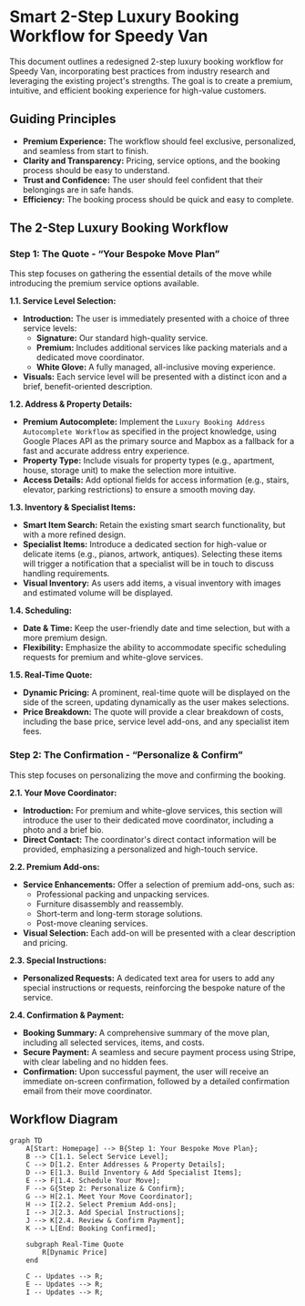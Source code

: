 # Smart 2-Step Luxury Booking Workflow for Speedy Van

This document outlines a redesigned 2-step luxury booking workflow for Speedy Van, incorporating best practices from industry research and leveraging the existing project's strengths. The goal is to create a premium, intuitive, and efficient booking experience for high-value customers.

## Guiding Principles

*   **Premium Experience:** The workflow should feel exclusive, personalized, and seamless from start to finish.
*   **Clarity and Transparency:** Pricing, service options, and the booking process should be easy to understand.
*   **Trust and Confidence:** The user should feel confident that their belongings are in safe hands.
*   **Efficiency:** The booking process should be quick and easy to complete.

## The 2-Step Luxury Booking Workflow

### Step 1: The Quote - “Your Bespoke Move Plan”

This step focuses on gathering the essential details of the move while introducing the premium service options available.

**1.1. Service Level Selection:**

*   **Introduction:** The user is immediately presented with a choice of three service levels:
    *   **Signature:** Our standard high-quality service.
    *   **Premium:** Includes additional services like packing materials and a dedicated move coordinator.
    *   **White Glove:** A fully managed, all-inclusive moving experience.
*   **Visuals:** Each service level will be presented with a distinct icon and a brief, benefit-oriented description.

**1.2. Address & Property Details:**

*   **Premium Autocomplete:** Implement the `Luxury Booking Address Autocomplete Workflow` as specified in the project knowledge, using Google Places API as the primary source and Mapbox as a fallback for a fast and accurate address entry experience.
*   **Property Type:** Include visuals for property types (e.g., apartment, house, storage unit) to make the selection more intuitive.
*   **Access Details:** Add optional fields for access information (e.g., stairs, elevator, parking restrictions) to ensure a smooth moving day.

**1.3. Inventory & Specialist Items:**

*   **Smart Item Search:** Retain the existing smart search functionality, but with a more refined design.
*   **Specialist Items:** Introduce a dedicated section for high-value or delicate items (e.g., pianos, artwork, antiques). Selecting these items will trigger a notification that a specialist will be in touch to discuss handling requirements.
*   **Visual Inventory:** As users add items, a visual inventory with images and estimated volume will be displayed.

**1.4. Scheduling:**

*   **Date & Time:** Keep the user-friendly date and time selection, but with a more premium design.
*   **Flexibility:** Emphasize the ability to accommodate specific scheduling requests for premium and white-glove services.

**1.5. Real-Time Quote:**

*   **Dynamic Pricing:** A prominent, real-time quote will be displayed on the side of the screen, updating dynamically as the user makes selections.
*   **Price Breakdown:** The quote will provide a clear breakdown of costs, including the base price, service level add-ons, and any specialist item fees.

### Step 2: The Confirmation - “Personalize & Confirm”

This step focuses on personalizing the move and confirming the booking.

**2.1. Your Move Coordinator:**

*   **Introduction:** For premium and white-glove services, this section will introduce the user to their dedicated move coordinator, including a photo and a brief bio.
*   **Direct Contact:** The coordinator's direct contact information will be provided, emphasizing a personalized and high-touch service.

**2.2. Premium Add-ons:**

*   **Service Enhancements:** Offer a selection of premium add-ons, such as:
    *   Professional packing and unpacking services.
    *   Furniture disassembly and reassembly.
    *   Short-term and long-term storage solutions.
    *   Post-move cleaning services.
*   **Visual Selection:** Each add-on will be presented with a clear description and pricing.

**2.3. Special Instructions:**

*   **Personalized Requests:** A dedicated text area for users to add any special instructions or requests, reinforcing the bespoke nature of the service.

**2.4. Confirmation & Payment:**

*   **Booking Summary:** A comprehensive summary of the move plan, including all selected services, items, and costs.
*   **Secure Payment:** A seamless and secure payment process using Stripe, with clear labeling and no hidden fees.
*   **Confirmation:** Upon successful payment, the user will receive an immediate on-screen confirmation, followed by a detailed confirmation email from their move coordinator.

## Workflow Diagram

```mermaid
graph TD
    A[Start: Homepage] --> B{Step 1: Your Bespoke Move Plan};
    B --> C[1.1. Select Service Level];
    C --> D[1.2. Enter Addresses & Property Details];
    D --> E[1.3. Build Inventory & Add Specialist Items];
    E --> F[1.4. Schedule Your Move];
    F --> G{Step 2: Personalize & Confirm};
    G --> H[2.1. Meet Your Move Coordinator];
    H --> I[2.2. Select Premium Add-ons];
    I --> J[2.3. Add Special Instructions];
    J --> K[2.4. Review & Confirm Payment];
    K --> L[End: Booking Confirmed];

    subgraph Real-Time Quote
        R[Dynamic Price]
    end

    C -- Updates --> R;
    E -- Updates --> R;
    I -- Updates --> R;
```

